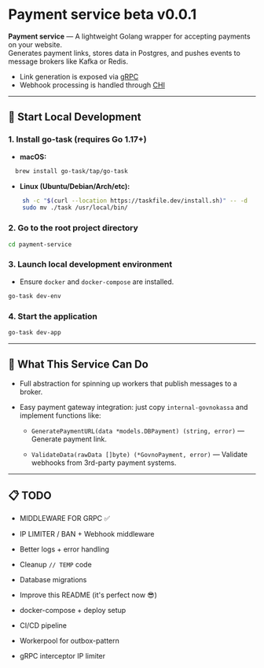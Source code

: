 # Payment service beta v0.0.1

**Payment service** — A lightweight Golang wrapper for accepting payments on your website.  
Generates payment links, stores data in Postgres, and pushes events to message brokers like Kafka or Redis.

- Link generation is exposed via [gRPC](https://grpc.io/)
- Webhook processing is handled through [CHI](https://github.com/go-chi/chi)

---

## 🔧 Start Local Development

### 1. Install go-task (requires Go 1.17+)

- **macOS:**
```bash
  brew install go-task/tap/go-task
```

- **Linux (Ubuntu/Debian/Arch/etc):**
```bash
    sh -c "$(curl --location https://taskfile.dev/install.sh)" -- -d
    sudo mv ./task /usr/local/bin/
```
### 2. Go to the root project directory

```bash
cd payment-service
```

### 3. Launch local development environment

- Ensure `docker` and `docker-compose` are installed.
    

```bash
go-task dev-env
```

### 4. Start the application

```bash
go-task dev-app
```

---

## 🚀 What This Service Can Do

- Full abstraction for spinning up workers that publish messages to a broker.
    
- Easy payment gateway integration: just copy `internal-govnokassa` and implement functions like:
    
    - `GeneratePaymentURL(data *models.DBPayment) (string, error)` — Generate payment link.
        
    - `ValidateData(rawData []byte) (*GovnoPayment, error)` — Validate webhooks from 3rd-party payment systems.
        

---

## 📋 TODO

-  MIDDLEWARE FOR GRPC ✅
    
-  IP LIMITER / BAN + Webhook middleware
    
-  Better logs + error handling
    
-  Cleanup `// TEMP` code
    
-  Database migrations
    
-  Improve this README (it's perfect now 😎)
    
-  docker-compose + deploy setup
    
-  CI/CD pipeline
    
-  Workerpool for outbox-pattern
    
-  gRPC interceptor IP limiter
